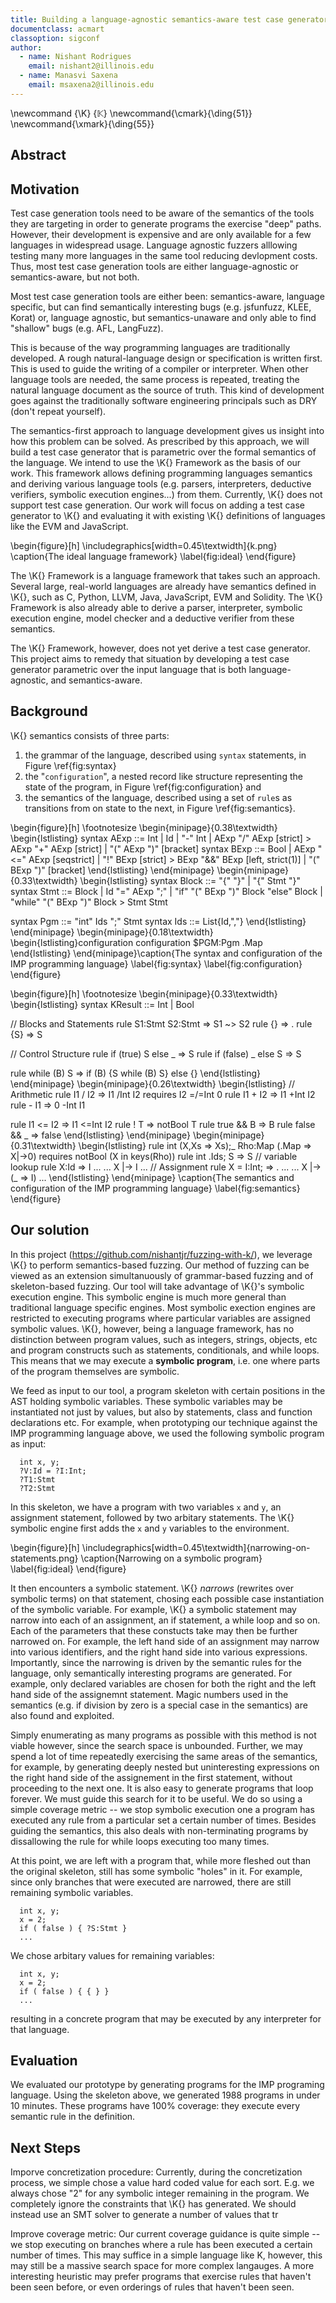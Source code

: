```yaml
---
title: Building a language-agnostic semantics-aware test case generator
documentclass: acmart
classoption: sigconf
author:
  - name: Nishant Rodrigues
    email: nishant2@illinois.edu
  - name: Manasvi Saxena
    email: msaxena2@illinois.edu
---
```



\newcommand {\K} {$\mathbb{K}$}
\newcommand{\cmark}{\ding{51}}
\newcommand{\xmark}{\ding{55}}

Abstract
--------



Motivation
----------

Test case generation tools need to be aware of the semantics of the tools they
are targeting in order to generate programs the exercise "deep" paths. However,
their development is expensive and are only available for a few languages in
widespread usage. Language agnostic fuzzers alllowing testing many more
languages in the same tool reducing devlopment costs. Thus, most test case
generation tools are either language-agnostic or semantics-aware, but not both.

Most test case generation tools are either been: semantics-aware,
language specific, but can find semantically interesting bugs (e.g. jsfunfuzz, KLEE, Korat) or,
language agnostic, but semantics-unaware and only able to find "shallow" bugs (e.g. AFL, LangFuzz).

This is because of the way programming languages are traditionally developed.
A rough natural-language design or specification is written first.
This is used to guide the writing of a compiler or interpreter.
When other language tools are needed, the same process is repeated, treating the natural language document as the source of truth.
This kind of development goes against the traditionally software engineering principals such as DRY (don't repeat yourself).

The semantics-first approach to language development gives us insight into how this problem can be solved.
As prescribed by this approach, we will build a test
case generator that is parametric over the formal semantics of the language. We
intend to use the \K{} Framework as the basis of our work. This
framework allows defining programming languages semantics and deriving various
language tools (e.g. parsers, interpreters, deductive verifiers, symbolic
execution engines...) from them. Currently, \K{} does not support test
case generation. Our work will focus on adding a test case generator to
\K{} and evaluating it with existing \K{} definitions of
languages like the EVM and JavaScript.

\begin{figure}[h]
\includegraphics[width=0.45\textwidth]{k.png}
\caption{The ideal language framework}
\label{fig:ideal}
\end{figure}

The \K{} Framework is a language framework that takes such an approach. Several
large, real-world languages are already have semantics defined in \K{}, such as C,
Python, LLVM, Java, JavaScript, EVM and Solidity. The \K{} Framework is also
already able to derive a parser, interpreter, symbolic execution engine, model
checker and a deductive verifier from these semantics.

The \K{} Framework, however, does not yet derive a test case generator. This
project aims to remedy that situation by developing a test case generator parametric over the
input language that is both language-agnostic, and semantics-aware.

Background
----------

\K{} semantics consists of three parts:

1. the grammar of the language, described using `syntax` statements, in Figure \ref{fig:syntax}
2. the "`configuration`", a nested record like structure representing the state of the program,
   in Figure \ref{fig:configuration} and
3. the semantics of the language, described using a set of `rule`s as transitions from on state to the next,
   in Figure \ref{fig:semantics}.

\begin{figure}[h]
\footnotesize
\begin{minipage}{0.38\textwidth}
\begin{lstlisting}
syntax AExp
   ::= Int | Id
     | "-" Int
     | AExp "/" AExp  [strict]
     > AExp "+" AExp  [strict]
     | "(" AExp ")"   [bracket]
syntax BExp
   ::= Bool
     | AExp "<=" AExp [seqstrict]
     | "!" BExp       [strict]
     > BExp "&&" BExp [left, strict(1)]
     | "(" BExp ")"   [bracket]
\end{lstlisting}
\end{minipage}
\begin{minipage}{0.33\textwidth}
\begin{lstlisting}
syntax Block
   ::= "{" "}"
     | "{" Stmt "}"
syntax Stmt
   ::= Block
     | Id "=" AExp ";"
     | "if" "(" BExp ")"
       Block "else" Block
     | "while" "(" BExp ")" Block
     > Stmt Stmt

syntax Pgm ::= "int" Ids ";" Stmt
syntax Ids ::= List{Id,","}
\end{lstlisting}
\end{minipage}
\begin{minipage}{0.18\textwidth}
\begin{lstlisting}configuration
configuration
  <imp>
    <k> $PGM:Pgm </k>
    <state> .Map </state>
  </imp>
\end{lstlisting}
\end{minipage}\caption{The syntax and configuration of the IMP programming language}
\label{fig:syntax}
\label{fig:configuration}
\end{figure}

\begin{figure}[h]
\footnotesize
\begin{minipage}{0.33\textwidth}
\begin{lstlisting}
syntax KResult ::= Int | Bool

// Blocks and Statements
rule S1:Stmt S2:Stmt => S1 ~> S2
rule {} => .
rule {S} => S

// Control Structure
rule if (true)  S else _ => S
rule if (false) _ else S => S

rule while (B) S
  => if (B) {S while (B) S} else {}
\end{lstlisting}
\end{minipage}
\begin{minipage}{0.26\textwidth}
\begin{lstlisting}
// Arithmetic
rule I1 / I2 => I1 /Int I2
  requires I2 =/=Int 0
rule I1 + I2 => I1 +Int I2
rule - I1 => 0 -Int I1

rule I1 <= I2 => I1 <=Int I2
rule ! T => notBool T
rule true && B => B
rule false && _ => false
\end{lstlisting}
\end{minipage}
\begin{minipage}{0.31\textwidth}
\begin{lstlisting}
rule <k> int (X,Xs => Xs);_ </k>
     <state> Rho:Map (.Map => X|->0) </state>
  requires notBool (X in keys(Rho))
rule int .Ids; S => S
// variable lookup
rule <k> X:Id => I ...</k>
     <state>... X |-> I ...</state>
// Assignment
rule <k> X = I:Int; => . ...</k>
     <state>... X |-> (_ => I) ...</state>
\end{lstlisting}
\end{minipage}
\caption{The semantics and configuration of the IMP programming language}
\label{fig:semantics}
\end{figure}

Our solution
------------

In this project (<https://github.com/nishantjr/fuzzing-with-k/>), we leverage \K{} to perform semantics-based fuzzing.
Our method of fuzzing can be viewed as an extension simultanuously of grammar-based fuzzing and
of skeleton-based fuzzing.
Our tool will take advantage of \K{}'s symbolic execution engine.
This symbolic engine is much more general than traditional language specific engines.
Most symbolic exection engines are restricted to executing programs where particular variables are assigned symbolic values.
\K{}, however, being a language framework, has no distinction
between program values, such as integers, strings, objects, etc
and program constructs such as statements, conditionals, and while loops.
This means that we may execute a **symbolic program**, i.e. one where parts of the program themselves are symbolic.

We feed as input to our tool, a program skeleton with certain positions in the AST holding symbolic variables.
These symbolic variables may be instantiated not just by values, but also by statements, class and function declarations
etc. For example, when prototyping our technique against the IMP programming language above, we used the following symbolic program
as input:

```
  int x, y;
  ?V:Id = ?I:Int;
  ?T1:Stmt
  ?T2:Stmt
```

In this skeleton, we have a program with two variables `x` and `y`, an
assignment statement, followed by two arbitary statements.
The \K{} symbolic engine first adds the `x` and `y` variables to the environment.

\begin{figure}[h]
\includegraphics[width=0.45\textwidth]{narrowing-on-statements.png}
\caption{Narrowing on a symbolic program}
\label{fig:ideal}
\end{figure}

It then encounters a symbolic statement. \K{} *narrows* (rewrites over symbolic terms) on that statement,
chosing each possible case instantiation of the symbolic variable. For example, \K{} a symbolic statement
may narrow into each of an assignment, an if statement, a while loop and so on.
Each of the parameters that these constucts take may then be further narrowed on.
For example, the left hand side of an assignment may narrow into various identifiers,
and the right hand side into various expressions.
Importantly, since the narrowing is driven by the semantic rules for the language,
only semantically interesting programs are generated.
For example, only declared variables are chosen for both the right and the left hand side of the
assignemnt statement. Magic numbers used in the semantics (e.g. if division by zero is a special case in the semantics)
are also found and exploited.

Simply enumerating as many programs as possible with this method is not viable however, since the search space
is unbounded. Further, we may spend a lot of time repeatedly exercising the same areas
of the semantics, for example, by generating deeply nested but uninteresting expressions on the right hand side
of the assignement in the first statement, without proceeding to the next one.
It is also easy to generate programs that loop forever. We must guide this search for it to be useful.
We do so using a simple coverage metric -- we stop symbolic execution one a program has executed any
rule from a particular set a certain number of times. Besides guiding the semantics, this also
deals with non-terminating programs by dissallowing the rule for while loops executing too many times.

At this point, we are left with a program that, while more fleshed out than the original skeleton, still has some symbolic "holes" in it.
For example, since only branches that were executed are narrowed, there are still remaining symbolic variables.

```k
  int x, y;
  x = 2;
  if ( false ) { ?S:Stmt }
  ...
```

We chose arbitary values for remaining variables:

```k
  int x, y;
  x = 2;
  if ( false ) { { } }
  ...
```

resulting in a concrete program that may be executed by any interpreter for that language.

Evaluation
----------

We evaluated our prototype by generating programs for the IMP programing language.
Using the skeleton above, we generated 1988 programs in under 10 minutes.
These programs have 100% coverage: they execute every semantic rule in the definition.

Next Steps
----------

Imporve concretization procedure: Currently, during the concretization process, we simple chose a value hard coded value for each sort.
E.g. we always chose "2" for any symbolic integer remaining in the program. We completely ignore the constraints that \K{} has generated.
We should instead use an SMT solver to generate a number of values that tr

Improve coverage metric: Our current coverage guidance is quite simple -- we stop executing on branches where a rule has been executed a certain number of times.
This may suffice in a simple language like K, however, this may still be a massive search space for more complex langauges.
A more interesting heuristic may prefer programs that exercise rules that haven't been seen before, or even orderings of rules that haven't been seen.

